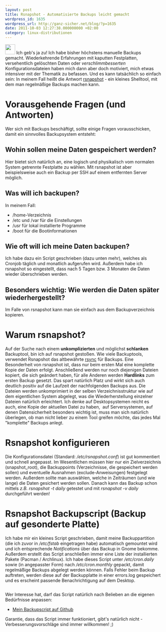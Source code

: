 ```yaml
---
layout: post
title: Rsnapshot - Automatisierte Backups leicht gemacht
wordpress_id: 1635
wordpress_url: http://ganz-sicher.net/blog/?p=1635
date: 2011-10-03 12:27:38.000000000 +02:00
category: linux-distributionen
---
```

<img class="lefticon" title="backups" src="{{site.baseurl}}/wp-content/uploads/backups.png" alt="" width="32" height="32" />
Ich geb's ja zu! Ich habe bisher höchstens manuelle Backups gemacht. Wiederkehrende Erfahrungen mit kaputten Festplatten, versehentlich gelöschten Daten oder <em>verschlimmbesserten</em> Konfigurationsdateien haben mich dann aber doch motiviert, mich etwas intensiver mit der Thematik zu befassen. Und es kann tatsächlich so einfach sein: In meinem Fall heißt die Antwort <a href="http://rsnapshot.org/">rsnapshot</a> - ein kleines Shelltool, mit dem man regelmäßige Backups machen kann.
<!--more-->

Vorausgehende Fragen (und Antworten)
====================================
Wer sich mit Backups beschäftigt, sollte einige Fragen vorausschicken, damit ein sinnvolles Backupsystem entsteht:

Wohin sollen meine Daten gespeichert werden?
---------------------------------------------
Hier bietet sich natürlich an, eine logisch und physikalisch vom normalen System getrennte Festplatte zu wählen. Mit rsnapshot ist aber beispielsweise auch ein Backup per SSH auf einem entfernten Server möglich.

Was will ich backupen?
----------------------
In meinem Fall:
* /home-Verzeichnis
* /etc und /var für die Einstellungen
* /usr für lokal installierte Programme
* /boot für die Bootinformationen


Wie oft will ich meine Daten backupen?
----------------------------------------
Ich habe dazu ein Script geschrieben (dazu unten mehr), welches als Cronjob täglich und monatlich aufgerufen wird. Außerdem habe ich rsnapshot so eingestellt, dass nach 5 Tagen bzw. 3 Monaten die Daten wieder überschrieben werden.

Besonders wichtig: Wie werden die Daten später wiederhergestellt?
-------------------------------------------------------------------
Im Falle von rsnapshot kann man sie einfach aus dem Backupverzeichnis kopieren.

Warum rsnapshot?
=================
Auf der Suche nach einem <strong>unkomplizierten</strong> und möglichst <strong>schlanken</strong> Backuptool, bin ich auf rsnapshot gestoßen. Wie viele Backuptools, verwendet Rsnapshot das altbewährte <a href="http://wiki.ubuntuusers.de/rsync">rsync</a> für Backups. Eine Besonderheit von rsnapshot ist, dass nur beim ersten Mal eine komplette Kopie der Daten erfolgt. Anschließend werden nur noch diejenigen Dateien kopiert, die sich geändert haben, für alle Anderen werden <strong>Hardlinks</strong> zum ersten Backup gesetzt. Das spart natürlich Platz und wirkt sich auch deutlich positiv auf die Laufzeit der nachfolgenden Backups aus.
Die Dateien werden unkomprimiert in der selben Verzeichnisstruktur wie auf dem eigentlichen System abgelegt, was die Wiederherstellung einzelner Dateien natürlich erleichtert.
Ich denke auf Desktopsystemen reicht es auch, eine Kopie der aktuellen Datei zu haben,  auf Serversystemen, auf denen Datensicherheit besonders wichtig ist, muss man sich natürlich überlegen, ob man nicht lieber zu einem Tool greifen möchte, das jedes Mal "komplette" Backups anlegt.

Rsnapshot konfigurieren
=======================
Die Konfigurationsdatei (Standard: <em>/etc/rsnapshot.conf</em>) ist gut kommentiert und schnell angepasst. Im Wesentlichen müssen hier nur ein Zielverzeichnis (snapshot_root), die Backuppoints (Verzeichnisse, die gespeichert werden sollen) und eventuelle Ausnahmen (exclude-Anweisungen) festgelegt werden. Außerdem sollte man auswählen, welche in Zeiträumen (und wie lange) die Daten gesichert werden sollen. Danach kann das Backup schon mittels <em>z.B. rsnapshot -t daily</em> getestet und mit <em>rsnapshot -v daily</em> durchgeführt werden!

Rsnapshot Backupscript (Backup auf gesonderte Platte)
========================================================
Ich habe mir ein kleines Script geschrieben, damit meine Backuppartition (die ich zuvor in <em>/etc/fstab</em> eingetragen habe) automatisch gemountet wird und ich entsprechende <em>Notifications</em> über das Backup in Gnome bekomme. Außerdem erstellt das Script anschließen immer eine Liste der installierten Pakete (Pacman / Archlinux). Ich habe dieses Script unter <em>/etc/cron.daily</em> sowie (in angepasster Form) nach <em>/etc/cron.monthly</em> gepackt, damit regelmäßige Backups abgelegt werden können. Falls Fehler beim Backup auftreten, werden diese auf der Backupplatte in einer errors.log gespeichert und es erscheint passende Benachrichtigung auf dem Desktop.

<img class="borderimg centered" src="{{site.baseurl}}/wp-content/uploads/backup_successful-300x36.png" alt="" />

Wer Interesse hat, darf das Script natürlich nach Belieben an die eigenen Bedürfnisse anpassen:

* [Mein Backupscript auf Github](https://github.com/pylight/scripthub/blob/master/bash/dailybak.sh)

Garantie, dass das Script immer funktioniert, gibt's natürlich nicht - Verbesserungsvorschläge sind immer willkommen! ;)
